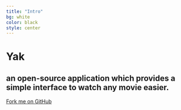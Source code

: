 ```yaml
---
title: "Intro"
bg: white
color: black
style: center
---
```


# Yak

## an open-source application which provides a simple interface to watch any movie easier.

<span id="forkongithub">
  <a href="{{ site.source_link }}" class="bg-blue">
    Fork me on GitHub
  </a>
</span>
